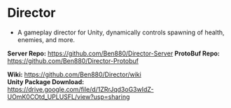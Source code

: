 # Director
* A gameplay director for Unity, dynamically controls spawning of health, enemies, and more.   


**Server Repo:** https://github.com/Ben880/Director-Server
**ProtoBuf Repo:** https://github.com/Ben880/Director-Protobuf

**Wiki:** https://github.com/Ben880/Director/wiki       
**Unity Package Download:** https://drive.google.com/file/d/1ZRrJqd3oG3wIdZ-UOmK0COtd_UPLUSFL/view?usp=sharing

